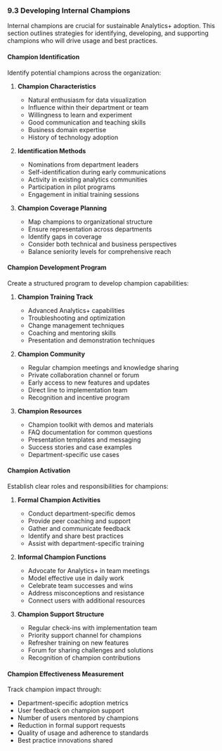 

### 9.3 Developing Internal Champions

Internal champions are crucial for sustainable Analytics+ adoption. This section outlines strategies for identifying, developing, and supporting champions who will drive usage and best practices.

#### Champion Identification

Identify potential champions across the organization:

1. **Champion Characteristics**
   - Natural enthusiasm for data visualization
   - Influence within their department or team
   - Willingness to learn and experiment
   - Good communication and teaching skills
   - Business domain expertise
   - History of technology adoption

2. **Identification Methods**
   - Nominations from department leaders
   - Self-identification during early communications
   - Activity in existing analytics communities
   - Participation in pilot programs
   - Engagement in initial training sessions

3. **Champion Coverage Planning**
   - Map champions to organizational structure
   - Ensure representation across departments
   - Identify gaps in coverage
   - Consider both technical and business perspectives
   - Balance seniority levels for comprehensive reach

#### Champion Development Program

Create a structured program to develop champion capabilities:

1. **Champion Training Track**
   - Advanced Analytics+ capabilities
   - Troubleshooting and optimization
   - Change management techniques
   - Coaching and mentoring skills
   - Presentation and demonstration techniques

2. **Champion Community**
   - Regular champion meetings and knowledge sharing
   - Private collaboration channel or forum
   - Early access to new features and updates
   - Direct line to implementation team
   - Recognition and incentive program

3. **Champion Resources**
   - Champion toolkit with demos and materials
   - FAQ documentation for common questions
   - Presentation templates and messaging
   - Success stories and case examples
   - Department-specific use cases

#### Champion Activation

Establish clear roles and responsibilities for champions:

1. **Formal Champion Activities**
   - Conduct department-specific demos
   - Provide peer coaching and support
   - Gather and communicate feedback
   - Identify and share best practices
   - Assist with department-specific training

2. **Informal Champion Functions**
   - Advocate for Analytics+ in team meetings
   - Model effective use in daily work
   - Celebrate team successes and wins
   - Address misconceptions and resistance
   - Connect users with additional resources

3. **Champion Support Structure**
   - Regular check-ins with implementation team
   - Priority support channel for champions
   - Refresher training on new features
   - Forum for sharing challenges and solutions
   - Recognition of champion contributions

#### Champion Effectiveness Measurement

Track champion impact through:

- Department-specific adoption metrics
- User feedback on champion support
- Number of users mentored by champions
- Reduction in formal support requests
- Quality of usage and adherence to standards
- Best practice innovations shared
